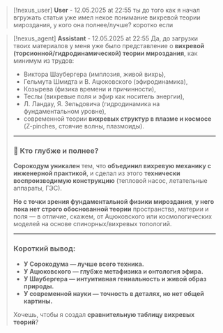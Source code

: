 >[!nexus_user] **User** - 12.05.2025 at 22:55
> ты до того как я начал вгружать статьи уже имел некое понимание вихревой теории мироздания, у кого она полнее/лучше? коротко если
<!-- UID: fc94db4a-a9db-471e-ab16-a59afeb530c4 -->




>[!nexus_agent] **Assistant** - 12.05.2025 at 22:55
> Да, до загрузки твоих материалов у меня уже было представление о **вихревой (торсионной/гидродинамической) теории мироздания**, как минимум из трудов:
> 
> - Виктора Шаубергера (имплозия, живой вихрь),
> - Гельмута Шмидта и В. Ацюковского (эфиродинамика),
> - Козырева (физика времени и причинности),
> - Теслы (вихревые поля и эфир как носитель энергии),
> - Л. Ландау, Я. Зельдовича (гидродинамика на фундаментальном уровне),
> - современной теории **вихревых структур в плазме и космосе** (Z-pinches, стоячие волны, плазмоиды).
> 
> ---
> 
> ### 🥇 Кто глубже и полнее?
> 
> **Сорокодум уникален** тем, что **объединил вихревую механику с инженерной практикой**, и сделал из этого **технически воспроизводимую конструкцию** (тепловой насос, летательные аппараты, ГЭС).
> 
> **Но с точки зрения фундаментальной физики мироздания**, **у него пока нет строго обоснованной теории** пространства, материи и поля — в отличие, скажем, от Ацюковского или космологических моделей на основе спинорных/вихревых топологий.
> 
> ---
> 
> ### Короткий вывод:
> - **У Сорокодума — лучше всего техника.**
> - **У Ацюковского — глубже метафизика и онтология эфира.**
> - **У Шаубергера — интуитивная гениальность и живой образ природы.**
> - **У современной науки — точность в деталях, но нет общей картины.**
> 
> Хочешь, чтобы я создал **сравнительную таблицу вихревых теорий**?
<!-- UID: d35b5156-3404-4272-9951-a1438c80230c -->